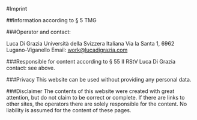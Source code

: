 #Imprint

##Information according to § 5 TMG

###Operator and contact:

Luca Di Grazia
Università della Svizzera Italiana
Via la Santa 1, 6962 Lugano-Viganello
Email: work@lucadigrazia.com

###Responsible for content according to § 55 II RStV
Luca Di Grazia
contact: see above.

###Privacy
This website can be used without providing any personal data.

###Disclaimer
The contents of this website were created with great attention, but do not claim to be correct or complete. If there are links to other sites, the operators there are solely responsible for the content. No liability is assumed for the content of these pages.
